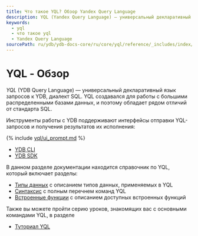 ```yaml
---
title: Что такое YQL? Обзор Yandex Query Language
description: YQL (Yandex Query Language) — универсальный декларативный язык запросов к системам хранения и обработки данных, диалект SQL. Начать работать с YQL можно в веб-интерфейсе после создания базы данных.
keywords:
  - yql
  - что такое yql
  - Yandex Query Language
sourcePath: ru/ydb/ydb-docs-core/ru/core/yql/reference/_includes/index/intro.md
---
```


# YQL - Обзор

*YQL* (YDB Query Language) — универсальный декларативный язык запросов к YDB, диалект SQL. YQL создавался для работы с большими распределенными базами данных, и поэтому обладает рядом отличий от стандарта SQL.

Инструменты работы с YDB поддерживают интерфейсы отправки YQL-запросов и получения результатов их исполнения:

{% include [yql/ui_prompt.md](yql/ui_prompt.md) %}

- [YDB CLI](../../../../reference/ydb-cli/index.md)
- [YDB SDK](../../../../reference/ydb-sdk/index.md)

В данном разделе документации находится справочник по YQL, который включает разделы:
- [Типы данных](../../types/index.md) с описанием типов данных, применяемых в YQL
- [Синтаксис](../../syntax/index.md) с полным перечнем команд YQL
- [Встроенные функции](../../builtins/index.md) с описанием доступных встроенных функций

Также вы можете пройти серию уроков, знакомящих вас с основными командами YQL, в разделе
- [Туториал YQL](../../../tutorial/index.md)

